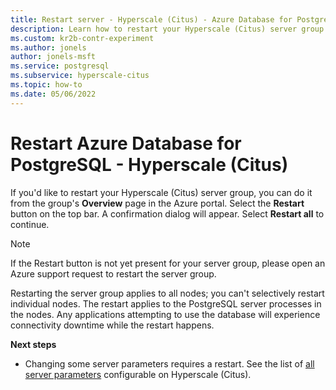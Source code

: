 ```yaml
---
title: Restart server - Hyperscale (Citus) - Azure Database for PostgreSQL
description: Learn how to restart your Hyperscale (Citus) server group from the Azure portal.
ms.custom: kr2b-contr-experiment
ms.author: jonels
author: jonels-msft
ms.service: postgresql
ms.subservice: hyperscale-citus
ms.topic: how-to
ms.date: 05/06/2022
---
```


# Restart Azure Database for PostgreSQL - Hyperscale (Citus)

If you'd like to restart your Hyperscale (Citus) server group, you can do it
from the group's **Overview** page in the Azure portal. Select the **Restart**
button on the top bar. A confirmation dialog will appear. Select **Restart
all** to continue.

> [!NOTE]
> If the Restart button is not yet present for your server group, please open
> an Azure support request to restart the server group.

Restarting the server group applies to all nodes; you can't selectively restart
individual nodes. The restart applies to the PostgreSQL server processes in the
nodes. Any applications attempting to use the database will experience
connectivity downtime while the restart happens.

**Next steps**

- Changing some server parameters requires a restart. See the list of [all
  server parameters](reference-parameters.md) configurable on
  Hyperscale (Citus).

